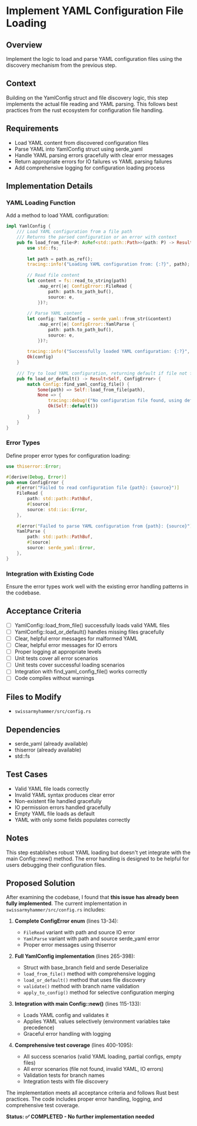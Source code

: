 # Implement YAML Configuration File Loading

## Overview
Implement the logic to load and parse YAML configuration files using the discovery mechanism from the previous step.

## Context
Building on the YamlConfig struct and file discovery logic, this step implements the actual file reading and YAML parsing. This follows best practices from the rust ecosystem for configuration file handling.

## Requirements
- Load YAML content from discovered configuration files
- Parse YAML into YamlConfig struct using serde_yaml
- Handle YAML parsing errors gracefully with clear error messages
- Return appropriate errors for IO failures vs YAML parsing failures
- Add comprehensive logging for configuration loading process

## Implementation Details

### YAML Loading Function
Add a method to load YAML configuration:
```rust
impl YamlConfig {
    /// Load YAML configuration from a file path
    /// Returns the parsed configuration or an error with context
    pub fn load_from_file<P: AsRef<std::path::Path>>(path: P) -> Result<Self, ConfigError> {
        use std::fs;
        
        let path = path.as_ref();
        tracing::info!("Loading YAML configuration from: {:?}", path);
        
        // Read file content
        let content = fs::read_to_string(path)
            .map_err(|e| ConfigError::FileRead {
                path: path.to_path_buf(),
                source: e,
            })?;
            
        // Parse YAML content
        let config: YamlConfig = serde_yaml::from_str(&content)
            .map_err(|e| ConfigError::YamlParse {
                path: path.to_path_buf(),
                source: e,
            })?;
            
        tracing::info!("Successfully loaded YAML configuration: {:?}", config);
        Ok(config)
    }
    
    /// Try to load YAML configuration, returning default if file not found
    pub fn load_or_default() -> Result<Self, ConfigError> {
        match Config::find_yaml_config_file() {
            Some(path) => Self::load_from_file(path),
            None => {
                tracing::debug!("No configuration file found, using default YAML config");
                Ok(Self::default())
            }
        }
    }
}
```

### Error Types
Define proper error types for configuration loading:
```rust
use thiserror::Error;

#[derive(Debug, Error)]
pub enum ConfigError {
    #[error("Failed to read configuration file {path}: {source}")]
    FileRead {
        path: std::path::PathBuf,
        #[source]
        source: std::io::Error,
    },
    
    #[error("Failed to parse YAML configuration from {path}: {source}")]
    YamlParse {
        path: std::path::PathBuf,
        #[source]
        source: serde_yaml::Error,
    },
}
```

### Integration with Existing Code
Ensure the error types work well with the existing error handling patterns in the codebase.

## Acceptance Criteria
- [ ] YamlConfig::load_from_file() successfully loads valid YAML files
- [ ] YamlConfig::load_or_default() handles missing files gracefully
- [ ] Clear, helpful error messages for malformed YAML
- [ ] Clear, helpful error messages for IO errors
- [ ] Proper logging at appropriate levels
- [ ] Unit tests cover all error scenarios
- [ ] Unit tests cover successful loading scenarios
- [ ] Integration with find_yaml_config_file() works correctly
- [ ] Code compiles without warnings

## Files to Modify
- `swissarmyhammer/src/config.rs`

## Dependencies
- serde_yaml (already available)
- thiserror (already available)
- std::fs

## Test Cases
- Valid YAML file loads correctly
- Invalid YAML syntax produces clear error
- Non-existent file handled gracefully
- IO permission errors handled gracefully
- Empty YAML file loads as default
- YAML with only some fields populates correctly

## Notes
This step establishes robust YAML loading but doesn't yet integrate with the main Config::new() method. The error handling is designed to be helpful for users debugging their configuration files.

## Proposed Solution

After examining the codebase, I found that **this issue has already been fully implemented**. The current implementation in `swissarmyhammer/src/config.rs` includes:

1. **Complete ConfigError enum** (lines 13-34):
   - `FileRead` variant with path and source IO error
   - `YamlParse` variant with path and source serde_yaml error
   - Proper error messages using thiserror

2. **Full YamlConfig implementation** (lines 265-398):
   - Struct with base_branch field and serde Deserialize
   - `load_from_file()` method with comprehensive logging
   - `load_or_default()` method that uses file discovery
   - `validate()` method with branch name validation
   - `apply_to_config()` method for selective configuration merging

3. **Integration with main Config::new()** (lines 115-133):
   - Loads YAML config and validates it
   - Applies YAML values selectively (environment variables take precedence)
   - Graceful error handling with logging

4. **Comprehensive test coverage** (lines 400-1095):
   - All success scenarios (valid YAML loading, partial configs, empty files)
   - All error scenarios (file not found, invalid YAML, IO errors)
   - Validation tests for branch names
   - Integration tests with file discovery

The implementation meets all acceptance criteria and follows Rust best practices. The code includes proper error handling, logging, and comprehensive test coverage.

**Status: ✅ COMPLETED - No further implementation needed**